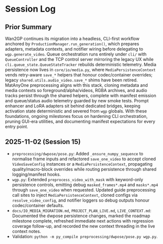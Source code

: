 # Session Log

## Prior Summary
Wan2GP continues its migration into a headless, CLI-first workflow anchored by `ProductionManager.run_generation()`, which prepares adapters, metadata contexts, and notifier wiring before delegating to `wgp.generate_video`. Queue orchestration runs entirely under `cli/` with `QueueController` and the TCP control server mirroring the legacy UX while `cli.queue_state.QueueStateTracker` rebuilds deterministic telemetry. Media persistence now lives in `core/io/media.py`, where `MediaPersistenceContext` vends retry-aware `save_*` helpers that honour codec/container overrides; legacy `shared.utils.audio_video.save_*` shims have been retired. MatAnyOne preprocessing aligns with this stack, cloning metadata and media contexts so foreground/alpha/videos, RGBA archives, and audio tracks persist through the shared helpers, complete with manifest emission and queue/status audio telemetry guarded by new smoke tests. Prompt enhancer and LoRA adapters sit behind dedicated bridges, keeping activation state deterministic and severed from `wgp` globals. With these foundations, ongoing milestones focus on hardening CLI orchestration, pruning GUI-era utilities, and documenting manifest expectations for every entry point.

## 2025-11-02 (Session 15)
- `preprocessing/dwpose/pose.py`: Added `_ensure_numpy_sequence` to normalise frame inputs and refactored `save_one_video` to accept cloned `VideoSaveConfig` instances or a `MediaPersistenceContext`, propagating quality/macro-block overrides while routing persistence through shared logging/manifest hooks.
- `wgp.py`: Extended `preprocess_video_with_mask` with keyword-only persistence controls, emitting debug `masked_frames*.mp4` and `masks*.mp4` through `save_one_video` when requested. Updated guide preprocessing call sites to inject `MediaPersistenceContext`, cloned configs via `resolve_video_config`, and notifier loggers so debug outputs honour codec/container defaults.
- `docs/IO_MEDIA_MIGRATION.md`, `PROJECT_PLAN_LIVE.md`, `LIVE_CONTEXT.md`: Documented the dwpose persistence changes, marked the roadmap milestone complete, refreshed immediate next actions with regression coverage follow-up, and recorded the new context threading in the live context notes.
- Validation: `python -m py_compile preprocessing/dwpose/pose.py wgp.py`.
